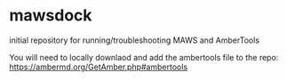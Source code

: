 # mawsdock
initial repository for running/troubleshooting MAWS and AmberTools 

You will need to locally downlaod and add the ambertools file to the repo: https://ambermd.org/GetAmber.php#ambertools 
